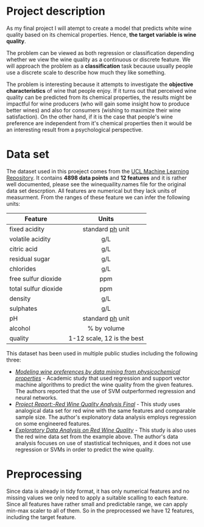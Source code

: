 # Project description

As my final project I will atempt to create a model that predicts white wine quality based on its chemical properties. Hence, **the target variable is wine quality**.

The problem can be viewed as both regression or classification depending whether we view the wine quality as a continuous or discrete feature. We will approach the problem as a **classification** task because usually people use a discrete scale to describe how much they like something.  

The problem is interesting because it attempts to investigate the **objective characteristics** of wine that people enjoy. If it turns out that perceived wine quality can be predicted from its chemical properties, the results might be impactful for wine producers (who will gain some insight how to produce better wines) and also for consumers (wishing to maximize their wine satisfaction). On the other hand, if it is the case that people's wine preference are independent from it's chemical properties then it would be an interesting result from a psychological perspective.

# Data set

The dataset used in this proeject comes from the [UCL Machine Learning Repository](https://archive.ics.uci.edu/ml/datasets/wine+quality). It contains **4898 data points** and **12 features** and it is rather well documented, please see the winequaility.names file for the original data set descrption. All features are numerical but they lack units of measurment. From the ranges of these feature we can infer the following units:

| Feature                | Units                | 
| ---------------------- |:--------------------:| 
| fixed acidity          | standard [ph](https://en.wikipedia.org/wiki/PH#Classification_of_soil_pH_ranges) unit  
| volatile acidity       | g/L
| citric acid            | g/L   
| residual sugar         | g/L       
| chlorides              | g/L    
| free sulfur dioxide    | ppm                
| total sulfur dioxide   | ppm          
| density                | g/L                                           
| sulphates              | g/L                     
| pH                     | standard [ph](https://en.wikipedia.org/wiki/PH#Classification_of_soil_pH_ranges) unit                     
| alcohol                | % by volume                    
| quality                | 1-12 scale, 12 is the best                    

This dataset has been used in multiple public studies including the following three:

* [*Modeling wine preferences by data mining from physicochemical properties*](https://www.sciencedirect.com/science/article/pii/S0167923609001377) - Academic study that used regression and support vector machine algorithms to predict the wine quality from the given features. The authors reported that the use of SVM outperformed regression and neural networks.
* [*Project Report:-Red Wine Quality Analysis Final*](https://rpubs.com/ayan_7926/projectreport) - This study uses analogical data set for red wine with the same features and comparable sample size. The author's explonatory data analysis employs regression on some engineered features.
* [*Exploratory Data Analysis on Red Wine Quality*](https://rpubs.com/jiayiliao/redwine) - This study is also uses the red wine data set from the example above. The author's data analysis focuses on use of stastistical techniques, and it does not use regression or SVMs in order to predict the wine quality.

# Preprocessing

Since data is already in tidy format, it has only numerical features and no missing values we only need to apply a suitable scalling to each feature. Since all features have rather small and predictable range, we can apply min-max scaler to all of them. So in the preprocessed we have 12 features, including the target feature.
